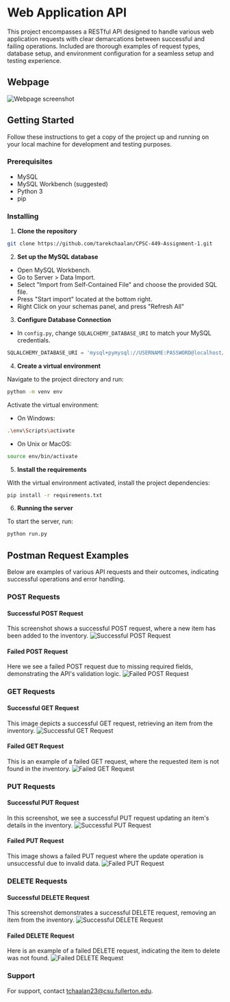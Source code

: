 # Web Application API

This project encompasses a RESTful API designed to handle various web application requests with clear demarcations between successful and failing operations. Included are thorough examples of request types, database setup, and environment configuration for a seamless setup and testing experience.

## Webpage

![Webpage screenshot](https://github.com/tarekchaalan/CPSC-449-Assignment-1/blob/main/Images/WEBPAGE.png)

## Getting Started

Follow these instructions to get a copy of the project up and running on your local machine for development and testing purposes.

### Prerequisites

- MySQL
- MySQL Workbench (suggested)
- Python 3
- pip

### Installing

1. **Clone the repository**

```bash
git clone https://github.com/tarekchaalan/CPSC-449-Assignment-1.git
```

2. **Set up the MySQL database**

- Open MySQL Workbench.
- Go to Server > Data Import.
- Select "Import from Self-Contained File" and choose the provided SQL file.
- Press "Start import" located at the bottom right.
- Right Click on your schemas panel, and press "Refresh All"

3. **Configure Database Connection**

- In `config.py`, change `SQLALCHEMY_DATABASE_URI` to match your MySQL credentials.

```python
SQLALCHEMY_DATABASE_URI = 'mysql+pymysql://USERNAME:PASSWORD@localhost/TarekChaalan-449a1'
```

4. **Create a virtual environment**

Navigate to the project directory and run:

```bash
python -m venv env
```

Activate the virtual environment:

- On Windows:

```bash
.\env\Scripts\activate
```

- On Unix or MacOS:

```bash
source env/bin/activate
```

5. **Install the requirements**

With the virtual environment activated, install the project dependencies:

```bash
pip install -r requirements.txt
```

6. **Running the server**

To start the server, run:

```bash
python run.py
```

## Postman Request Examples

Below are examples of various API requests and their outcomes, indicating successful operations and error handling.

### POST Requests

#### Successful POST Request

This screenshot shows a successful POST request, where a new item has been added to the inventory.
![Successful POST Request](https://github.com/tarekchaalan/CPSC-449-Assignment-1/blob/main/Images/POST%20-%20Success.png)

#### Failed POST Request

Here we see a failed POST request due to missing required fields, demonstrating the API's validation logic.
![Failed POST Request](https://github.com/tarekchaalan/CPSC-449-Assignment-1/blob/main/Images/POST%20-%20Fail.png)

### GET Requests

#### Successful GET Request

This image depicts a successful GET request, retrieving an item from the inventory.
![Successful GET Request](https://github.com/tarekchaalan/CPSC-449-Assignment-1/blob/main/Images/GET%20-%20Success.png)

#### Failed GET Request

This is an example of a failed GET request, where the requested item is not found in the inventory.
![Failed GET Request](https://github.com/tarekchaalan/CPSC-449-Assignment-1/blob/main/Images/GET%20-%20Fail.png)

### PUT Requests

#### Successful PUT Request

In this screenshot, we see a successful PUT request updating an item's details in the inventory.
![Successful PUT Request](https://github.com/tarekchaalan/CPSC-449-Assignment-1/blob/main/Images/PUT%20-%20Success.png)

#### Failed PUT Request

This image shows a failed PUT request where the update operation is unsuccessful due to invalid data.
![Failed PUT Request](https://github.com/tarekchaalan/CPSC-449-Assignment-1/blob/main/Images/PUT%20-%20Fail.png)

### DELETE Requests

#### Successful DELETE Request

This screenshot demonstrates a successful DELETE request, removing an item from the inventory.
![Successful DELETE Request](https://github.com/tarekchaalan/CPSC-449-Assignment-1/blob/main/Images/DELETE%20-%20Success.png)

#### Failed DELETE Request

Here is an example of a failed DELETE request, indicating the item to delete was not found.
![Failed DELETE Request](https://github.com/tarekchaalan/CPSC-449-Assignment-1/blob/main/Images/DELETE%20-%20Fail.png)

### Support

For support, contact <tchaalan23@csu.fullerton.edu>.
